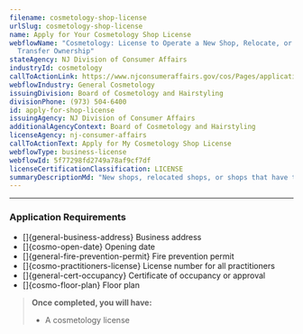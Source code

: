 ```yaml
---
filename: cosmetology-shop-license
urlSlug: cosmetology-shop-license
name: Apply for Your Cosmetology Shop License
webflowName: "Cosmetology: License to Operate a New Shop, Relocate, or to
  Transfer Ownership"
stateAgency: NJ Division of Consumer Affairs
industryId: cosmetology
callToActionLink: https://www.njconsumeraffairs.gov/cos/Pages/applications.aspx
webflowIndustry: General Cosmetology
issuingDivision: Board of Cosmetology and Hairstyling
divisionPhone: (973) 504-6400
id: apply-for-shop-license
issuingAgency: NJ Division of Consumer Affairs
additionalAgencyContext: Board of Cosmetology and Hairstyling
licenseAgency: nj-consumer-affairs
callToActionText: Apply for My Cosmetology Shop License
webflowType: business-license
webflowId: 5f77298fd2749a78af9cf7df
licenseCertificationClassification: LICENSE
summaryDescriptionMd: "New shops, relocated shops, or shops that have transferred ownership are required to obtain a license. After your application is submitted and reviewed, your shop will be inspected."
---
```


---

### Application Requirements

- \[]{general-business-address} Business address
- \[]{cosmo-open-date} Opening date
- \[]{general-fire-prevention-permit} Fire prevention permit
- \[]{cosmo-practitioners-license} License number for all practitioners
- \[]{general-cert-occupancy} Certificate of occupancy or approval
- \[]{cosmo-floor-plan} Floor plan

> **Once completed, you will have:**
>
> - A cosmetology license
